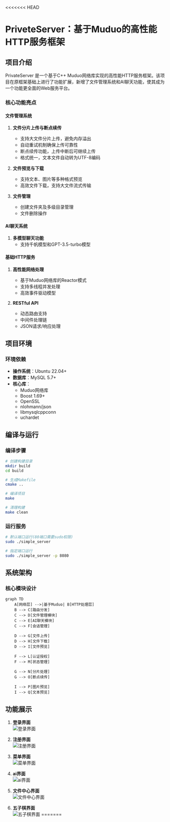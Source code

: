 <<<<<<< HEAD
# PriveteServer：基于Muduo的高性能HTTP服务框架

## 项目介绍

PrivateServer 是一个基于C++ Muduo网络库实现的高性能HTTP服务框架。该项目在原框架基础上进行了功能扩展，新增了文件管理系统和AI聊天功能，使其成为一个功能更全面的Web服务平台。

### 核心功能亮点

#### 文件管理系统
1. **文件分片上传与断点续传**
   - 支持大文件分片上传，避免内存溢出
   - 自动重试机制确保上传可靠性
   - 断点续传功能，上传中断后可继续上传
   - 格式统一，文本文件自动转为UTF-8编码
   
2. **文件预览与下载**
   - 支持文本、图片等多种格式预览
   - 高效文件下载，支持大文件流式传输

3. **文件管理**
   - 创建文件夹及多级目录管理
   - 文件删除操作

#### AI聊天系统
1. **多模型聊天功能**
   - 支持千帆模型和GPT-3.5-turbo模型

#### 基础HTTP服务
1. **高性能网络处理**
   - 基于Muduo网络库的Reactor模式
   - 支持多线程并发处理
   - 高效事件驱动模型

3. **RESTful API**
   - 动态路由支持
   - 中间件处理链
   - JSON请求/响应处理

## 项目环境

### 环境依赖
- **操作系统**：Ubuntu 22.04+
- **数据库**：MySQL 5.7+
- **核心库**：
  - Muduo网络库
  - Boost 1.69+
  - OpenSSL
  - nlohmann/json
  - libmysqlcppconn
  - uchardet

## 编译与运行

### 编译步骤
```sh
# 创建构建目录
mkdir build
cd build

# 生成Makefile
cmake ..

# 编译项目
make

# 清理构建
make clean
```

### 运行服务
```sh
# 默认端口运行(80端口需要sudo权限)
sudo ./simple_server

# 指定端口运行
sudo ./simple_server -p 8080
```

## 系统架构

### 核心模块设计
```mermaid
graph TD
    A[网络层] -->|基于Muduo| B[HTTP处理层]
    B --> C[路由分发]
    C --> D[文件管理模块]
    C --> E[AI聊天模块]
    C --> F[会话管理]
    
    D --> G[文件上传]
    D --> H[文件下载]
    D --> I[文件预览]
    
    F --> L[认证授权]
    F --> M[状态管理]
    
    G --> N[分片处理]
    G --> O[断点续传]
    
    I --> P[图片预览]
    I --> Q[文本预览]
```

## 功能展示

1. **登录界面**  
   ![登录界面](images/login.png)

2. **注册界面**  
   ![注册界面](images/register.png)

3. **菜单界面**  
   ![菜单界面](images/menu.png)

4. **ai界面**  
    ![ai界面](images/ai.png)

5. **文件中心界面**  
    ![文件中心界面](images/filecenter.png)

6. **五子棋界面**  
    ![五子棋界面](images/gomoku.png)
=======
